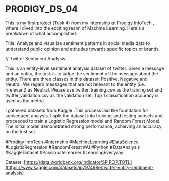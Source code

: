 # PRODIGY_DS_04

This is my first project (Task 4) from my internship at Prodigy InfoTech , where I dived into the exciting realm of Machine Learning. Here's a breakdown of what accomplished. 

Title: Analyze and visualize sentiment patterns in social media data to understand public opinion and attitudes towards specific topics or brands.

// Twitter Sentiment Analysis

This is an entity-level sentiment analysis dataset of twitter. Given a message and an entity, the task is to judge the sentiment of the message about the entity. There are three classes in this dataset: Positive, Negative and Neutral. We regard messages that are not relevant to the entity (i.e. Irrelevant) as Neutral.
Please use twitter_training.csv as the training set and twitter_validation.csv as the validation set. Top 1 classification accuracy is used as the metric.

I gathered datasets from Kaggle .This process laid the foundation for subsequent analysis. I split the dataset into training and testing subsets and proceeded to train a Logistic Regression model and Random Forest Model. The initial model demonstrated strong performance, achieving an accuracy on the test set. 

#Prodigy InfoTech
#Internship 
#MachineLearning 
#DataScience 
#LogisticRegression 
#RandomForest 
#AI 
#Python 
#DataAnalysis 
#KaggleDataset 
#PassionateLearner 
#LearningEveryday

Dataset :[https://data.worldbank.org/indicator/SP.POP.TOTL](https://www.kaggle.com/datasets/jp797498e/twitter-entity-sentiment-analysis)
